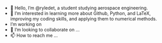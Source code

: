 - 👋 Hello, I’m @ryledet, a student studying aerospace engineering. 
- 👀 I’m interested in learning more about Github, Python, and LaTeX, improving my coding skills, and applying them to numerical methods.
- I’m working on 
- 💞️ I’m looking to collaborate on ...
- 📫 How to reach me ...

<!---
ryledet/ryledet is a ✨ special ✨ repository because its `README.md` (this file) appears on your GitHub profile.
You can click the Preview link to take a look at your changes.
--->
